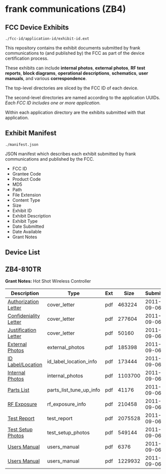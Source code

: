 # frank communications (ZB4)
## FCC Device Exhibits

```
./fcc-id/application-id/exhibit-id.ext
```

This repository contains the exhibit documents submitted by frank communications to (and published by) the FCC as part of the device certification process.

These exhibits can include **internal photos**, **external photos**, **RF test reports**, **block diagrams**, **operational descriptions**, **schematics**, **user manuals**, and various **correspondence**.

The top-level directories are sliced by the FCC ID of each device.

The second-level directories are named according to the application UUIDs. *Each FCC ID includes one or more application.*

Within each application directory are the exhibits submitted with that application. 

## Exhibit Manifest

```
./manifest.json
```

JSON manifest which describes each exhibit submitted by frank communications and published by the FCC.

- FCC ID
- Grantee Code
- Product Code
- MD5
- Path
- File Extension
- Content Type
- Size
- Exhibit ID
- Exhibit Description
- Exhibit Type
- Date Submitted
- Date Available
- Grant Notes

## Device List
## ZB4-810TR
**Grant Notes:** Hot Shot Wireless Controller

| Description | Type | Ext | Size | Submitted | Available |
| ----------- | ---- | --- | ---- | --------- | --------- |
| [Authorization Letter](ZB4-810TR/04d3671c7140ea571b3fb23bcac56380/1536435.pdf) | cover_letter | pdf | 463224 | 2011-09-06 | 2011-09-06 |
| [Confideniality Letter](ZB4-810TR/04d3671c7140ea571b3fb23bcac56380/1536437.pdf) | cover_letter | pdf | 277604 | 2011-09-06 | 2011-09-06 |
| [Justification Letter](ZB4-810TR/04d3671c7140ea571b3fb23bcac56380/1536440.pdf) | cover_letter | pdf | 50160 | 2011-09-06 | 2011-09-06 |
| [External Photos](ZB4-810TR/04d3671c7140ea571b3fb23bcac56380/1536438.pdf) | external_photos | pdf | 185398 | 2011-09-06 | 2011-09-06 |
| [ID Label/Location](ZB4-810TR/04d3671c7140ea571b3fb23bcac56380/1536441.pdf) | id_label_location_info | pdf | 173444 | 2011-09-06 | 2011-09-06 |
| [Internal Photos](ZB4-810TR/04d3671c7140ea571b3fb23bcac56380/1536439.pdf) | internal_photos | pdf | 1103700 | 2011-09-06 | 2011-09-06 |
| [Parts List](ZB4-810TR/04d3671c7140ea571b3fb23bcac56380/1536436.pdf) | parts_list_tune_up_info | pdf | 41176 | 2011-09-06 | 2011-09-06 |
| [RF Exposure](ZB4-810TR/04d3671c7140ea571b3fb23bcac56380/1536442.pdf) | rf_exposure_info | pdf | 210458 | 2011-09-06 | 2011-09-06 |
| [Test Report](ZB4-810TR/04d3671c7140ea571b3fb23bcac56380/1536443.pdf) | test_report | pdf | 2075528 | 2011-09-06 | 2011-09-06 |
| [Test Setup Photos](ZB4-810TR/04d3671c7140ea571b3fb23bcac56380/1536445.pdf) | test_setup_photos | pdf | 549144 | 2011-09-06 | 2011-09-06 |
| [Users Manual](ZB4-810TR/04d3671c7140ea571b3fb23bcac56380/114691.pdf) | users_manual | pdf | 6376 | 2011-09-06 | 2011-09-06 |
| [Users Manual](ZB4-810TR/04d3671c7140ea571b3fb23bcac56380/1536446.pdf) | users_manual | pdf | 1229932 | 2011-09-06 | 2011-09-06 |
